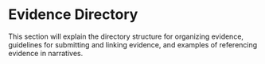# Evidence Directory

This section will explain the directory structure for organizing evidence, guidelines for submitting and linking evidence, and examples of referencing evidence in narratives. 